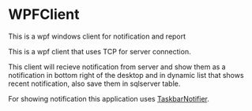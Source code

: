 # WPFClient
This is a wpf windows client for notification and report

This is a wpf client that uses TCP for server connection.

This client will recieve notification from server and show them as a notification in bottom right of the desktop and in dynamic list that shows recent notification, also save them in sqlserver table.

For showing notification this application uses <a href="http://www.codeproject.com/Articles/3285/TaskbarNotifier-a-skinnable-MSN-Messenger-like-pop">TaskbarNotifier</a>.
